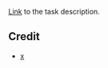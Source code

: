 [Link](https://learn.freecodecamp.org/responsive-web-design/responsive-web-design-projects/build-a-tribute-page) to the task description.
 
 ## Credit
 
 - [x](https://jooinn.com/walter-matthau-2.html)

